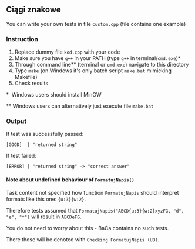 ## Ciągi znakowe

You can write your own tests in file `custom.cpp` (file contains one example)

### Instruction

1. Replace dummy file `kod.cpp` with your code
2. Make sure you have `g++` in your PATH (type `g++` in terminal/`cmd.exe`)\*
3. Through command line\*\* (terminal or `cmd.exe`) navigate to this directory
4. Type `make` (on Windows it's only batch script `make.bat` mimicking Makefile)
5. Check results

\* &nbsp;Windows users should install MinGW

\*\* Windows users can alternatively just execute file `make.bat`

### Output

If test was successfully passed:
```
[GOOD]  | "returned string"
```

If test failed:
```
[ERROR] | "returned string" -> "correct answer"
```

#### Note about undefined behaviour of `FormatujNapis()`

Task content not specified how function `FormatujNapis` should interpret formats like this one: `{u:3}{w:2}`.

Therefore tests assumed that `FormatujNapis("ABCD{u:3}{w:2}xyzFG, "d", "e", "f")` will result in `ABCDeFG`.

You do not need to worry about this - BaCa contains no such tests.

There those will be denoted with `Checking FormatujNapis (UB)`.
